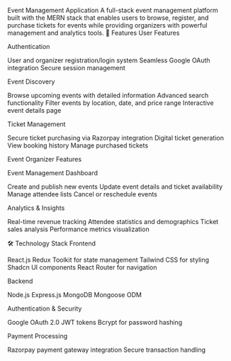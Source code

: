 Event Management Application
A full-stack event management platform built with the MERN stack that enables users to browse, register, and purchase tickets for events while providing organizers with powerful management and analytics tools.
🌟 Features
User Features

Authentication

User and organizer registration/login system
Seamless Google OAuth integration
Secure session management


Event Discovery

Browse upcoming events with detailed information
Advanced search functionality
Filter events by location, date, and price range
Interactive event details page


Ticket Management

Secure ticket purchasing via Razorpay integration
Digital ticket generation
View booking history
Manage purchased tickets



Event Organizer Features

Event Management Dashboard

Create and publish new events
Update event details and ticket availability
Manage attendee lists
Cancel or reschedule events


Analytics & Insights

Real-time revenue tracking
Attendee statistics and demographics
Ticket sales analysis
Performance metrics visualization



🛠️ Technology Stack
Frontend

React.js
Redux Toolkit for state management
Tailwind CSS for styling
Shadcn UI components
React Router for navigation

Backend

Node.js
Express.js
MongoDB
Mongoose ODM

Authentication & Security

Google OAuth 2.0
JWT tokens
Bcrypt for password hashing

Payment Processing

Razorpay payment gateway integration
Secure transaction handling